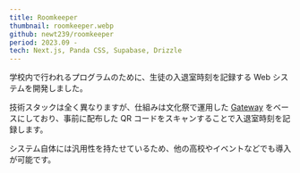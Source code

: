 ```yaml
---
title: Roomkeeper
thumbnail: roomkeeper.webp
github: newt239/roomkeeper
period: 2023.09 -
tech: Next.js, Panda CSS, Supabase, Drizzle
---
```


学校内で行われるプログラムのために、生徒の入退室時刻を記録する Web システムを開発しました。

技術スタックは全く異なりますが、仕組みは文化祭で運用した [Gateway](./gateway) をベースにしており、事前に配布した QR コードをスキャンすることで入退室時刻を記録します。

システム自体には汎用性を持たせているため、他の高校やイベントなどでも導入が可能です。

